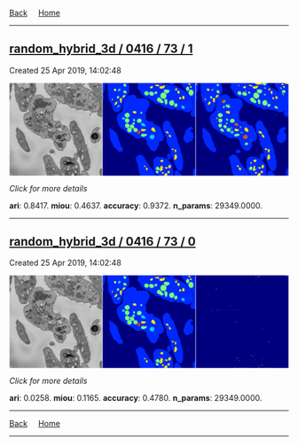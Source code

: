 
[Back](..)&nbsp;&nbsp;&nbsp;&nbsp;&nbsp;[Home](https://leapmanlab.github.io/snapshots)

---

<div class="summary"><a href="1"><h2>random_hybrid_3d / 0416 / 73 / 1</h2></a><p>Created 25 Apr 2019, 14:02:48
</p><a href="1"><img src="1/media/summary.png" align="center"></a><p>
<i>Click for more details</i>
</p></div>

**ari**: 0.8417. **miou**: 0.4637. **accuracy**: 0.9372. **n_params**: 29349.0000. 

---

<div class="summary"><a href="0"><h2>random_hybrid_3d / 0416 / 73 / 0</h2></a><p>Created 25 Apr 2019, 14:02:48
</p><a href="0"><img src="0/media/summary.png" align="center"></a><p>
<i>Click for more details</i>
</p></div>

**ari**: 0.0258. **miou**: 0.1165. **accuracy**: 0.4780. **n_params**: 29349.0000. 

---

[Back](..)&nbsp;&nbsp;&nbsp;&nbsp;&nbsp;[Home](https://leapmanlab.github.io/snapshots)

---